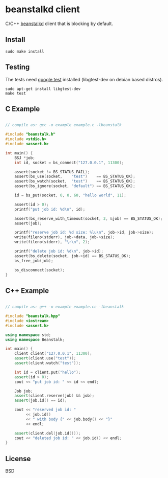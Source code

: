 beanstalkd client
=================

C/C++ [beanstalkd](http://kr.github.com/beanstalkd) client that is blocking by default.


## Install

```
sudo make install
```

## Testing

The tests need [google test](http://code.google.com/p/googletest) installed (libgtest-dev on debian based distros).

```
sudo apt-get install libgtest-dev
make test
```

## C Example

```C

// compile as: gcc -o example example.c -lbeanstalk

#include "beanstalk.h"
#include <stdio.h>
#include <assert.h>

int main() {
    BSJ *job;
    int id, socket = bs_connect("127.0.0.1", 11300);

    assert(socket != BS_STATUS_FAIL);
    assert(bs_use(socket,    "test")    == BS_STATUS_OK);
    assert(bs_watch(socket,  "test")    == BS_STATUS_OK);
    assert(bs_ignore(socket, "default") == BS_STATUS_OK);

    id = bs_put(socket, 0, 0, 60, "hello world", 11);

    assert(id > 0);
    printf("put job id: %d\n", id);

    assert(bs_reserve_with_timeout(socket, 2, &job) == BS_STATUS_OK);
    assert(job);

    printf("reserve job id: %d size: %lu\n", job->id, job->size);
    write(fileno(stderr), job->data, job->size);
    write(fileno(stderr), "\r\n", 2);

    printf("delete job id: %d\n", job->id);
    assert(bs_delete(socket, job->id) == BS_STATUS_OK);
    bs_free_job(job);

    bs_disconnect(socket);
}

```

## C++ Example

```C++

// compile as: g++ -o example example.cc -lbeanstalk

#include "beanstalk.hpp"
#include <iostream>
#include <assert.h>

using namespace std;
using namespace Beanstalk;

int main() {
    Client client("127.0.0.1", 11300);
    assert(client.use("test"));
    assert(client.watch("test"));

    int id = client.put("hello");
    assert(id > 0);
    cout << "put job id: " << id << endl;

    Job job;
    assert(client.reserve(job) && job);
    assert(job.id() == id);

    cout << "reserved job id: "
         << job.id()
         << " with body {" << job.body() << "}"
         << endl;

    assert(client.del(job.id()));
    cout << "deleted job id: " << job.id() << endl;
}
```

## License

BSD
